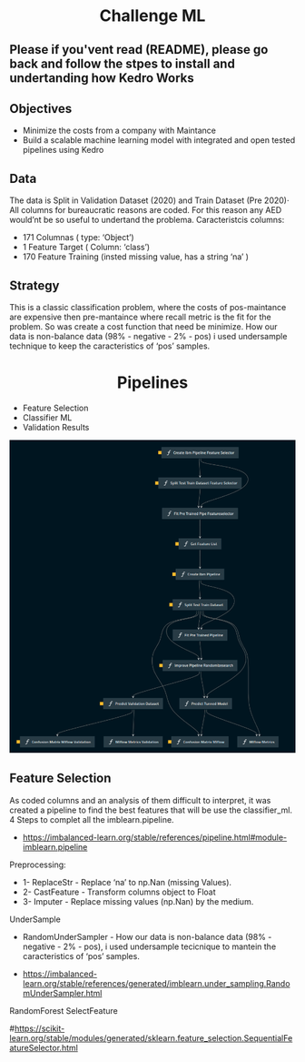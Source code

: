 <h1 align="center">Challenge ML</h1>

## Please if you'vent read  (README), please go back and follow the stpes to install and undertanding how Kedro Works

## Objectives


* Minimize the costs from a company with Maintance
* Build a scalable machine learning model with integrated and open tested pipelines using Kedro




## Data
 
The data is Split in Validation Dataset (2020) and Train Dataset (Pre 2020)·
All columns for bureaucratic reasons are coded.  For this reason any AED would’nt be so useful to  undertand the  problema.
Caracteristcis columns:

* 171 Columnas ( type: ‘Object’)
* 1 Feature Target ( Column: ‘class’)
*  170 Feature Training (insted missing value, has a string ‘na’ )



## Strategy 
This is a classic classification  problem, where the costs of pos-maintance are expensive then pre-mantaince where recall metric is the fit for the problem. So was create a cost function that need be minimize.
How our data is non-balance data (98% - negative - 2% - pos) i used undersample technique to keep the caracteristics of ‘pos’ samples.



<h1 align="center">Pipelines</h1>


* Feature Selection
* Classifier ML
* Validation Results



<img src="docs/images/kedroviz.png">
 
## Feature Selection

As coded columns and an analysis of them difficult to interpret, it was created a pipeline to find the best features that will be use the classifier_ml.
4 Steps to complet all the  imblearn.pipeline.

* https://imbalanced-learn.org/stable/references/pipeline.html#module-imblearn.pipeline

Preprocessing:
*    1- ReplaceStr - Replace ‘na’ to np.Nan (missing Values).  
*    2- CastFeature - Transform columns object to Float
*    3- Imputer - Replace missing values (np.Nan) by the medium.

UnderSample
* RandomUnderSampler -  How our data is non-balance data (98% - negative - 2% - pos), i used undersample tecicnique to mantein the caracteristics of ‘pos’ samples.

* https://imbalanced-learn.org/stable/references/generated/imblearn.under_sampling.RandomUnderSampler.html


RandomForest
SelectFeature



#https://scikit-learn.org/stable/modules/generated/sklearn.feature_selection.SequentialFeatureSelector.html